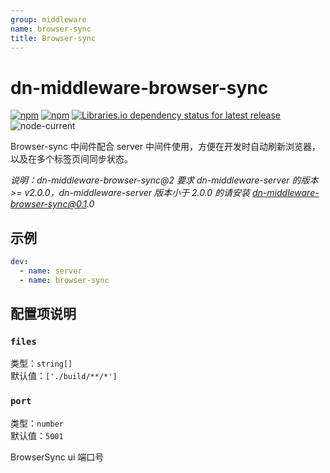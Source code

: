 ```yaml
---
group: middleware
name: browser-sync
title: Browser-sync
---
```


# dn-middleware-browser-sync

[![npm](https://img.shields.io/npm/v/dn-middleware-browser-sync)](https://www.npmjs.com/package/dn-middleware-browser-sync)
[![npm](https://img.shields.io/npm/dw/dn-middleware-browser-sync)](<(https://www.npmjs.com/package/dn-middleware-browser-sync)>)
[![Libraries.io dependency status for latest release](https://img.shields.io/librariesio/release/npm/dn-middleware-browser-sync)](https://libraries.io/npm/dn-middleware-browser-sync)<br>
![node-current](https://img.shields.io/node/v/dn-middleware-browser-sync)

Browser-sync 中间件配合 server 中间件使用，方便在开发时自动刷新浏览器，以及在多个标签页间同步状态。

_说明：dn-middleware-browser-sync@2 要求 dn-middleware-server 的版本 >= v2.0.0，dn-middleware-server 版本小于 2.0.0 的请安装 dn-middleware-browser-sync@0.1.0_

## 示例

```yml
dev:
  - name: server
  - name: browser-sync
```

## 配置项说明

### `files`

类型：`string[]`<br>
默认值：`['./build/**/*']`

### `port`

类型：`number`<br>
默认值：`5001`

BrowserSync ui 端口号

